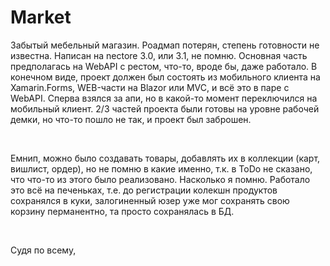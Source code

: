 # Market

Забытый мебельный магазин. Роадмап потерян, степень готовности не известна.
Написан на nectore 3.0, или 3.1, не помню. Основная часть предполагась на WebAPI с рестом, что-то, вроде бы, даже работало. В конечном виде, проект должен был состоять из мобильного клиента на Xamarin.Forms, WEB-части на Blazor или MVC, и всё это в паре с WebAPI. Сперва взялся за апи, но в какой-то момент переключился на мобильный клиент. 2/3 частей проекта были готовы на уровне рабочей демки, но что-то пошло не так, и проект был заброшен.

</br>

Емнип, можно было создавать товары, добавлять их в коллекции (карт, вишлист, ордер), но не помню в какие именно, т.к. в ToDo не сказано, что что-то из этого было реализовано. Насколько я помню. Работало это всё на печеньках, т.е. до регистрации колекшн продуктов сохранялся в куки, залогиненный юзер уже мог сохранять свою корзину перманентно, та просто сохранялась в БД. 

</br>

Судя по всему, 
